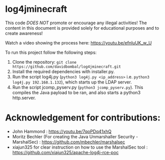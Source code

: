 # log4jminecraft
This code *DOES NOT* promote or encourage any illegal activities!
The content in this document is provided solely for educational purposes and to create awareness!

Watch a video showing the process here: https://youtu.be/efnluUK_w_U

To run this project follow the following steps:
1. Clone the repository: 
```git clone https://github.com/davidbombal/log4jminecraft.git```
2. Install the required dependencies with installer.py.
3. Run the script log4j.py (```python3 log4j.py <ip_address>``` i.e. ```python3 log4j.py 192.168.1.132```), which starts up the LDAP server.
4. Run the script jcomp_pyserv.py (```python3 jcomp_pyserv.py```). This compiles the Java payload to be ran, and also starts a python3 http.server. 

# Acknowledgement for contributions: 
* John Hammond : https://youtu.be/7qoPDq41xhQ
* Moritz Bechler (For creating the Java Unmarshaller Security - MarshalSec) : https://github.com/mbechler/marshalsec
* xiajun325 for clear instruction on how to use the MarshalSec tool : https://github.com/xiajun325/apache-log4j-rce-poc
